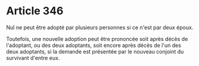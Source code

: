 # Article 346

Nul ne peut être adopté par plusieurs personnes si ce n'est par deux époux.

Toutefois, une nouvelle adoption peut être prononcée soit après décès de l'adoptant, ou des deux adoptants, soit encore après décès de l'un des deux adoptants, si la demande est présentée par le nouveau conjoint du survivant d'entre eux.
